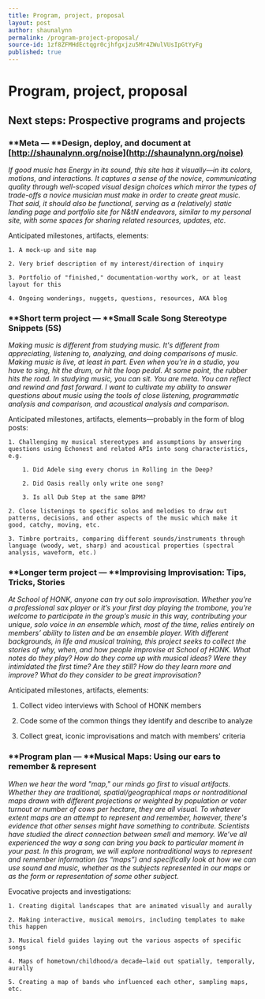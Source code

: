 ```yaml
---
title: Program, project, proposal
layout: post
author: shaunalynn
permalink: /program-project-proposal/
source-id: 1zf8ZFMHdEctqgr0cjhfgxjzu5Mr4ZWulVUsIpGtYyFg
published: true
---
```


# Program, project, proposal

## Next steps: Prospective programs and projects

### **Meta — **Design, deploy, and document at [http://shaunalynn.org/noise](http://shaunalynn.org/noise)

*If good music has Energy in its sound, this site has it visually—in its colors, motions, and interactions. It captures a sense of the novice, communicating quality through well-scoped visual design choices which mirror the types of trade-offs a novice musician must make in order to create great music. That said, it should also be functional, serving as a (relatively) static landing page and portfolio site for N&tN endeavors, similar to my personal site, with some spaces for sharing related resources, updates, etc.*

Anticipated milestones, artifacts, elements:

    1. A mock-up and site map 

    2. Very brief description of my interest/direction of inquiry

    3. Portfolio of "finished," documentation-worthy work, or at least layout for this

    4. Ongoing wonderings, nuggets, questions, resources, AKA blog

### **Short term project — **Small Scale Song Stereotype Snippets (5S)

*Making music is different from studying music. It's different from appreciating, listening to, analyzing, and doing comparisons of music. Making music is live, at least in part. Even when you’re in a studio, you have to sing, hit the drum, or hit the loop pedal. At some point, the rubber hits the road. In studying music, you can sit. You are meta. You can reflect and rewind and fast forward. I want to cultivate my ability to answer questions about music using the tools of close listening, programmatic analysis and comparison, and acoustical analysis and comparison.*

Anticipated milestones, artifacts, elements—probably in the form of blog posts: 

    1. Challenging my musical stereotypes and assumptions by answering questions using Echonest and related APIs into song characteristics, e.g.

        1. Did Adele sing every chorus in Rolling in the Deep?

        2. Did Oasis really only write one song?

        3. Is all Dub Step at the same BPM?

    2. Close listenings to specific solos and melodies to draw out patterns, decisions, and other aspects of the music which make it good, catchy, moving, etc.

    3. Timbre portraits, comparing different sounds/instruments through language (woody, wet, sharp) and acoustical properties (spectral analysis, waveform, etc.)

### **Longer term project — **Improvising Improvisation: Tips, Tricks, Stories

*At School of HONK, anyone can try out solo improvisation. Whether you're a professional sax player or it’s your first day playing the trombone, you’re welcome to participate in the group’s music in this way, contributing your unique, solo voice in an ensemble which, most of the time, relies entirely on members’ ability to listen and be an ensemble player. With different backgrounds, in life and musical training, this project seeks to collect the stories of why, when, and how people improvise at School of HONK. What notes do they play? How do they come up with musical ideas? Were they intimidated the first time? Are they still? How do they learn more and improve? What do they consider to be great improvisation?*

Anticipated milestones, artifacts, elements:

1. Collect video interviews with School of HONK members

2. Code some of the common things they identify and describe to analyze

3. Collect great, iconic improvisations and match with members' criteria

### **Program plan — **Musical Maps: Using our ears to remember & represent

*When we hear the word "map," our minds go first to visual artifacts. Whether they are traditional, spatial/geographical maps or nontraditional maps drawn with different projections or weighted by population or voter turnout or number of cows per hectare, they are all visual. To whatever extent maps are an attempt to represent and remember, however, there's evidence that other senses might have something to contribute. Scientists have studied the direct connection between smell and memory. We’ve all experienced the way a song can bring you back to particular moment in your past. In this program, we will explore nontraditional ways to represent and remember information (as “maps”) and specifically look at how we can use sound and music, whether as the subjects represented in our maps or as the form or representation of some other subject.*

Evocative projects and investigations:

    1. Creating digital landscapes that are animated visually and aurally

    2. Making interactive, musical memoirs, including templates to make this happen

    3. Musical field guides laying out the various aspects of specific songs

    4. Maps of hometown/childhood/a decade—laid out spatially, temporally, aurally

    5. Creating a map of bands who influenced each other, sampling maps, etc.